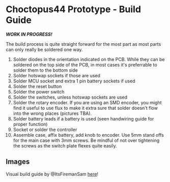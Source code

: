 # Choctopus44 Prototype - Build Guide

***WORK IN PROGRESS!***

The build process is quite straight forward for the most part as most parts can only really be soldered one way.

1. Solder diodes in the orientation indicated on the PCB. While they can be soldered on the top side of the PCB, in most cases it's preferrable to solder them to the bottom side
2. Solder hotswap sockets if those are used
3. Solder MCU socket and extra 1 pin battery sockets if used
4. Solder the reset button
5. Solder the power switch
6. Solder the switches, unless hotswap sockets are used
7. Solder the rotary encoder. If you are using an SMD encoder, you might find it useful to use flux to make it extra sure that solder doesn't flow into the wrong places (pictures TBA).
8. Solder battery leads if a battery is used (seen handwiring guide for proper function)
9. Socket or solder the controller
10. Assemble case, affix battery, add knob to encoder. Use 5mm stand offs for the main case with 3mm screws. Be mindful of not over tightening the screws as the switch plate flexes quite easily.

## Images

Visual build guide by @ItsFiremanSam [here](https://imgur.com/a/jYFxEOO)!
